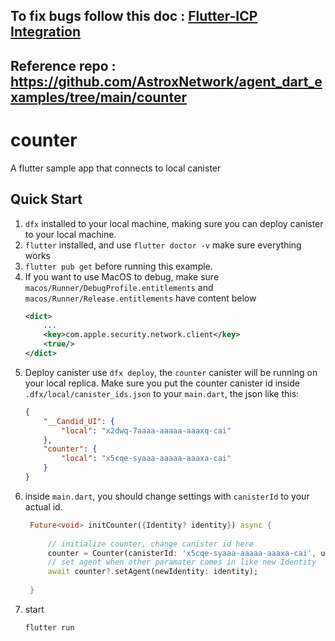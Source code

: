 ## To fix bugs follow this doc : [Flutter-ICP Integration](https://docs.google.com/document/d/16VyvNnHc3Oh3in9qiF9vf3A0JQ8vGGryaR9VLn5w3h0/edit?usp=sharing)

## Reference repo : https://github.com/AstroxNetwork/agent_dart_examples/tree/main/counter

# counter

A flutter sample app that connects to local canister

## Quick Start
1. `dfx` installed to your local machine, making sure you can deploy canister to your local machine.
2. `flutter` installed, and use `flutter doctor -v` make sure everything works
3. `flutter pub get` before running this example.
4. If you want to use MacOS to debug, make sure `macos/Runner/DebugProfile.entitlements` and `macos/Runner/Release.entitlements` have content below
    ```xml
    <dict>
        ...
        <key>com.apple.security.network.client</key>
        <true/>
    </dict>
    ```
5. Deploy canister use `dfx deploy`, the `counter` canister will be running on your local replica. Make sure you put the counter canister id inside `.dfx/local/canister_ids.json` to your `main.dart`, the json like this:
    ```json
    {
        "__Candid_UI": {
            "local": "x2dwq-7aaaa-aaaaa-aaaxq-cai"
        },
        "counter": {
            "local": "x5cqe-syaaa-aaaaa-aaaxa-cai"
        }
    }
    ```
6. inside `main.dart`, you should change settings with `canisterId` to your actual id.
   ```dart
    Future<void> initCounter({Identity? identity}) async {
        
        // initialize counter, change canister id here
        counter = Counter(canisterId: 'x5cqe-syaaa-aaaaa-aaaxa-cai', url: 'http://localhost:8000');
        // set agent when other paramater comes in like new Identity
        await counter?.setAgent(newIdentity: identity);
        
    }
   ```
7. start
    ```bash
    flutter run
    ```



